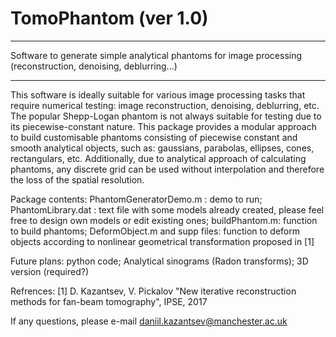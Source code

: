 # TomoPhantom (ver 1.0)
****************
Software to generate simple analytical phantoms for image processing (reconstruction, denoising, deblurring...)
****************
This software is ideally suitable for various image processing tasks that require numerical testing: image reconstruction, denoising, deblurring, etc. The popular Shepp-Logan phantom is not always suitable for testing due to its piecewise-constant nature. This package provides a modular approach to build customisable phantoms consisting of piecewise constant and smooth analytical objects, such as: gaussians,  parabolas, ellipses, cones, rectangulars, etc. Additionally, due to analytical approach of calculating phantoms, any discrete grid can be used without interpolation and therefore the loss of the spatial resolution.

Package contents: PhantomGeneratorDemo.m : demo to run; PhantomLibrary.dat : text file with some models already created, please
feel free to design own models or edit existing ones; buildPhantom.m: function to build phantoms; DeformObject.m and supp files: function to deform objects according to nonlinear geometrical transformation proposed in [1]

Future plans: python code; Analytical sinograms (Radon transforms); 3D version (required?)

Refrences:
[1] D. Kazantsev, V. Pickalov "New iterative reconstruction methods for fan-beam tomography", IPSE, 2017

If any questions, please e-mail daniil.kazantsev@manchester.ac.uk 
